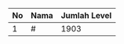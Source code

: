 | No | Nama            | Jumlah Level |
|----|-----------------|--------------|
| 1  | #    |    1903        |
